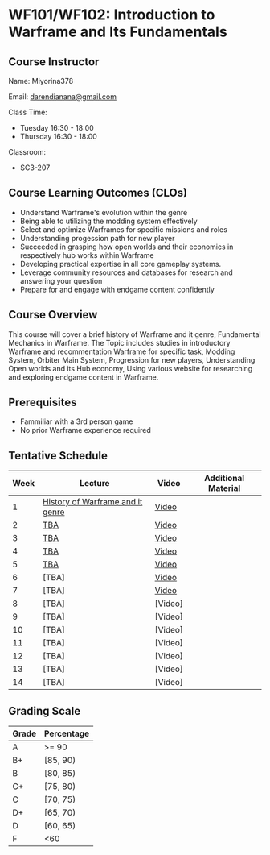 # WF101/WF102: Introduction to Warframe and Its Fundamentals

## Course Instructor

Name: Miyorina378

Email: darendianana@gmail.com

Class Time:
- Tuesday 16:30 - 18:00
- Thursday 16:30 - 18:00

Classroom:
- SC3-207

## Course Learning Outcomes (CLOs)
- Understand Warframe's evolution within the genre 
- Being able to utilizing the modding system effectively
- Select and optimize Warframes for specific missions and roles
- Understanding progession path for new player
- Succeeded in grasping how open worlds and their economics in respectively hub works within Warframe
- Developing practical expertise in all core gameplay systems.
- Leverage community resources and databases for research and answering your question
- Prepare for and engage with endgame content confidently

## Course Overview
This course will cover a brief history of Warframe and it genre, Fundamental Mechanics in Warframe. The Topic includes studies in introductory Warframe and recommentation Warframe for specific task, Modding System, Orbiter Main System, Progression for new players, Understanding Open worlds and its Hub economy, Using various website for researching and exploring endgame content in Warframe.

## Prerequisites
- Fammiliar with a 3rd person game
- No prior Warframe experience required

## Tentative Schedule
| Week  |   Lecture   |  Video   | Additional Material |
| ----- | --------- | -------- | -------- |
| 1  | [History of Warframe and it genre](https://www.canva.com/design/DAGw_Yst7wo/qWLP0Vn1g-TO97gTeLimuQ/view?utm_content=DAGw_Yst7wo&utm_campaign=designshare&utm_medium=link2&utm_source=uniquelinks&utlId=h51b2d3c969)  | [Video]() ||
| 2  | [TBA]()                               | [Video]() ||
| 3  | [TBA]()                                | [Video]() ||
| 4  | [TBA]()                                | [Video]() || 
| 5  | [TBA]()                                | [Video]() ||
| 6  | [TBA]                                  | [Video]() ||
| 7  | [TBA]                                  | [Video]() ||
| 8  | [TBA]                                   | [Video] ||
| 9  | [TBA]                                   | [Video] ||
| 10 | [TBA]                                  | [Video] ||
| 11 | [TBA]                                  | [Video]  ||
| 12 | [TBA]                                  | [Video]  ||
| 13 | [TBA]                                  | [Video] ||
| 14 | [TBA]                                  | [Video] ||

## Grading Scale

| Grade | Percentage |  
|-------|------------|
| A  |  >= 90 |
| B+ |  [85, 90) | 
| B  |  [80, 85) | 
| C+ |  [75, 80) |
| C  |  [70, 75) |
| D+ |  [65, 70) |
| D  |  [60, 65) |
| F  |  <60| 
